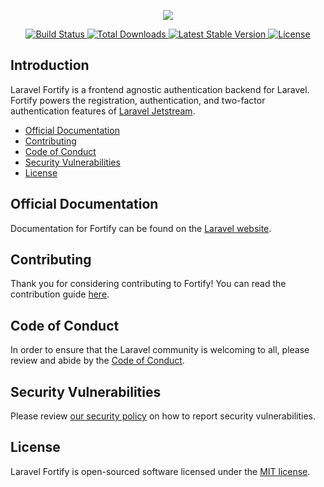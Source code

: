 <p align="center"><img src="https://laravel.com/assets/img/components/logo-fortify.svg"></p>

<p align="center">
    <a href="https://github.com/laravel/fortify/actions">
        <img src="https://github.com/laravel/fortify/workflows/tests/badge.svg" alt="Build Status">
    </a>
    <a href="https://packagist.org/packages/laravel/fortify">
        <img src="https://img.shields.io/packagist/dt/laravel/fortify" alt="Total Downloads">
    </a>
    <a href="https://packagist.org/packages/laravel/fortify">
        <img src="https://img.shields.io/packagist/v/laravel/fortify" alt="Latest Stable Version">
    </a>
    <a href="https://packagist.org/packages/laravel/fortify">
        <img src="https://img.shields.io/packagist/l/laravel/fortify" alt="License">
    </a>
</p>

## Introduction

Laravel Fortify is a frontend agnostic authentication backend for Laravel. Fortify powers the registration, authentication, and two-factor authentication features of [Laravel Jetstream](https://github.com/laravel/jetstream).

- [Official Documentation](#official-documentation)
- [Contributing](#contributing)
- [Code of Conduct](#code-of-conduct)
- [Security Vulnerabilities](#security-vulnerabilities)
- [License](#license)

## Official Documentation

Documentation for Fortify can be found on the [Laravel website](https://laravel.com/docs/fortify).

## Contributing

Thank you for considering contributing to Fortify! You can read the contribution guide [here](.github/CONTRIBUTING.md).

## Code of Conduct

In order to ensure that the Laravel community is welcoming to all, please review and abide by the [Code of Conduct](https://laravel.com/docs/contributions#code-of-conduct).

## Security Vulnerabilities

Please review [our security policy](https://github.com/laravel/fortify/security/policy) on how to report security vulnerabilities.

## License

Laravel Fortify is open-sourced software licensed under the [MIT license](LICENSE.md).

